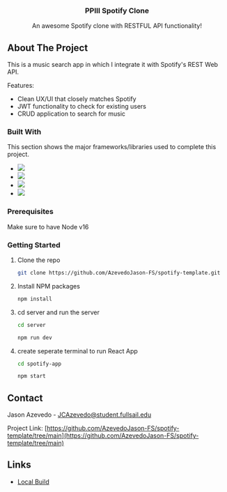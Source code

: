 <a name="readme-top"></a>



<!-- PROJECT LOGO -->
<br />
<div align="center">

  <h3 align="center">PPIII Spotify Clone</h3>

  <p align="center">
    An awesome Spotify clone with RESTFUL API functionality!
    <br />
  </p>
</div>



<!-- ABOUT THE PROJECT -->
## About The Project

This is a music search app in which I integrate it with Spotify's REST Web API. 

Features:
* Clean UX/UI that closely matches Spotify
* JWT functionality to check for existing users
* CRUD application to search for music



### Built With

This section shows the major frameworks/libraries used to complete this project.

* <img src="https://img.shields.io/badge/MongoDB-4EA94B?style=for-the-badge&logo=mongodb&logoColor=white" />
* <img src="https://img.shields.io/badge/Express.js-404D59?style=for-the-badge" />
* <img src="https://img.shields.io/badge/React-20232A?style=for-the-badge&logo=react&logoColor=61DAFB" />
* <img src="https://img.shields.io/badge/Node.js-43853D?style=for-the-badge&logo=node.js&logoColor=white" />



### Prerequisites

Make sure to have Node v16

### Getting Started

1. Clone the repo
   ```sh
   git clone https://github.com/AzevedoJason-FS/spotify-template.git
   ```
2. Install NPM packages
   ```sh
   npm install
   ```
3. cd server and run the server
   ```sh
   cd server
   ```
   ```sh
   npm run dev
   ```
4. create seperate terminal to run React App
   ```sh
   cd spotify-app
   ```
   ```sh
   npm start
   ```



<!-- CONTACT -->
## Contact

Jason Azevedo - JCAzevedo@student.fullsail.edu

Project Link: [https://github.com/AzevedoJason-FS/spotify-template/tree/main](https://github.com/AzevedoJason-FS/spotify-template/tree/main)



<!-- ACKNOWLEDGMENTS -->
## Links

* [Local Build](http://localhost:3001/)

